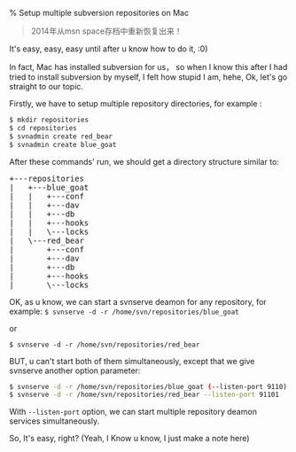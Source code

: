 % Setup multiple subversion repositories on Mac

> 2014年从msn space存档中重新恢复出来！

It's easy, easy, easy until after u know how to do it, :0)

In fact, Mac has installed subversion for us， so when I know this after I had tried to install subversion by myself, I felt how stupid I am, hehe, Ok, let's go straight to our topic.

Firstly, we have to setup multiple repository directories, for example :


```bash
$ mkdir repositories
$ cd repositories
$ svnadmin create red_bear
$ svnadmin create blue_goat
```

After these commands' run, we should get a directory structure similar to:

<pre>
+---repositories
|   +---blue_goat
|   |   +---conf
|   |   +---dav
|   |   +---db
|   |   +---hooks
|   |   \---locks
|   \---red_bear
|       +---conf
|       +---dav
|       +---db
|       +---hooks
|       \---locks
</pre>

OK, as u know, we can start a svnserve deamon for any repository, for example:
`$ svnserve -d -r /home/svn/repositories/blue_goat`

or 

`$ svnserve -d -r /home/svn/repositories/red_bear`

BUT, u can't start both of them simultaneously,  except that we give svnserve another option parameter:


```bash
$ svnserve -d -r /home/svn/repositories/blue_goat (--listen-port 9110)
$ svnserve -d -r /home/svn/repositories/red_bear --listen-port 91101
```


With `--listen-port` option, we can start multiple repository deamon services simultaneously. 

So, It's easy, right? (Yeah, I Know u know, I just make a note here)
